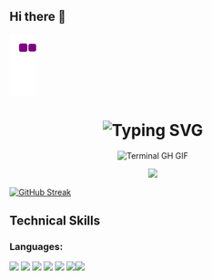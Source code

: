 ## Hi there 👋

<!--
**manminder11/manminder11** is a ✨ _special_ ✨ repository because its `README.md` (this file) appears on your GitHub profile.

Here are some ideas to get you started:

- 🔭 I’m currently working on ...
- 🌱 I’m currently learning ...
- 👯 I’m looking to collaborate on ...
- 🤔 I’m looking for help with ...
- 💬 Ask me about ...
- 📫 How to reach me: ...
- 😄 Pronouns: ...
- ⚡ Fun fact: ...


-->
![snake gif](https://github.com/manminder11/manminder11/blob/output/github-contribution-grid-snake.gif)



<div align="center">
    <h1><img src="https://readme-typing-svg.herokuapp.com?font=Jetbrains+mono&size=40&duration=3000&color=33FF33&center=true&vCenter=true&width=435&lines=Hey..+I'm+Manminder;This+is..;..my+Github..;" alt="Typing SVG"/></h1>
    <p><img src="termina-gh.gif" alt="Terminal GH GIF" /></p>
</div>


<div id="header" align="center">
  <img src="https://media.giphy.com/media/M9gbBd9nbDrOTu1Mqx/giphy.gif" width="100"/>
</div>



[![GitHub Streak](https://streak-stats.demolab.com?user=manminder11)](https://git.io/streak-stats)

## Technical Skills

### Languages:
<img src="https://cdn.jsdelivr.net/gh/devicons/devicon@latest/icons/csharp/csharp-original.svg" width=50px/> <img src="https://cdn.jsdelivr.net/gh/devicons/devicon@latest/icons/c/c-original.svg" width=50px/> <img src="https://cdn.jsdelivr.net/gh/devicons/devicon@latest/icons/python/python-original.svg" width=50px/> <img src="https://cdn.jsdelivr.net/gh/devicons/devicon@latest/icons/javascript/javascript-original.svg" width=50px/> <img src="https://cdn.jsdelivr.net/gh/devicons/devicon@latest/icons/html5/html5-original-wordmark.svg" width=50px/> <img src="https://cdn.jsdelivr.net/gh/devicons/devicon@latest/icons/css3/css3-original-wordmark.svg" width=50px/><img src = "https://user-images.githubusercontent.com/25181517/117201156-9a724800-adec-11eb-9a9d-3cd0f67da4bc.png" width=50px>

















